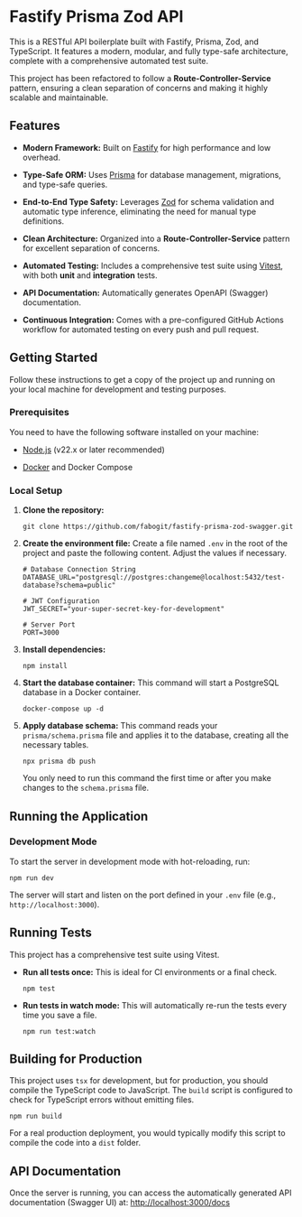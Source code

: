# Fastify Prisma Zod API

This is a RESTful API boilerplate built with Fastify, Prisma, Zod, and TypeScript. It features a modern, modular, and fully type-safe architecture, complete with a comprehensive automated test suite.

This project has been refactored to follow a **Route-Controller-Service** pattern, ensuring a clean separation of concerns and making it highly scalable and maintainable.

## Features

* **Modern Framework:** Built on [Fastify](https://fastify.dev/) for high performance and low overhead.

* **Type-Safe ORM:** Uses [Prisma](https://www.prisma.io/) for database management, migrations, and type-safe queries.

* **End-to-End Type Safety:** Leverages [Zod](https://zod.dev/) for schema validation and automatic type inference, eliminating the need for manual type definitions.

* **Clean Architecture:** Organized into a **Route-Controller-Service** pattern for excellent separation of concerns.

* **Automated Testing:** Includes a comprehensive test suite using [Vitest](https://vitest.dev/), with both **unit** and **integration** tests.

* **API Documentation:** Automatically generates OpenAPI (Swagger) documentation.

* **Continuous Integration:** Comes with a pre-configured GitHub Actions workflow for automated testing on every push and pull request.

## Getting Started

Follow these instructions to get a copy of the project up and running on your local machine for development and testing purposes.

### Prerequisites

You need to have the following software installed on your machine:

* [Node.js](https://nodejs.org/) (v22.x or later recommended)

* [Docker](https://www.docker.com/) and Docker Compose

### Local Setup

1. **Clone the repository:**

   ```
   git clone https://github.com/fabogit/fastify-prisma-zod-swagger.git

   ```

2. **Create the environment file:**
   Create a file named `.env` in the root of the project and paste the following content. Adjust the values if necessary.

   ```
   # Database Connection String
   DATABASE_URL="postgresql://postgres:changeme@localhost:5432/test-database?schema=public"

   # JWT Configuration
   JWT_SECRET="your-super-secret-key-for-development"

   # Server Port
   PORT=3000

   ```

3. **Install dependencies:**

   ```
   npm install

   ```

4. **Start the database container:**
   This command will start a PostgreSQL database in a Docker container.

   ```
   docker-compose up -d

   ```

5. **Apply database schema:**
   This command reads your `prisma/schema.prisma` file and applies it to the database, creating all the necessary tables.

   ```
   npx prisma db push

   ```

   You only need to run this command the first time or after you make changes to the `schema.prisma` file.

## Running the Application

### Development Mode

To start the server in development mode with hot-reloading, run:

```
npm run dev

```

The server will start and listen on the port defined in your `.env` file (e.g., `http://localhost:3000`).

## Running Tests

This project has a comprehensive test suite using Vitest.

* **Run all tests once:**
  This is ideal for CI environments or a final check.

  ```
  npm test

  ```

* **Run tests in watch mode:**
  This will automatically re-run the tests every time you save a file.

  ```
  npm run test:watch

  ```

## Building for Production

This project uses `tsx` for development, but for production, you should compile the TypeScript code to JavaScript. The `build` script is configured to check for TypeScript errors without emitting files.

```
npm run build

```

For a real production deployment, you would typically modify this script to compile the code into a `dist` folder.

## API Documentation

Once the server is running, you can access the automatically generated API documentation (Swagger UI) at:
[http://localhost:3000/docs](https://www.google.com/search?q=http://localhost:3000/docs)